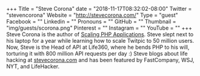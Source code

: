+++
Title = "Steve Corona"
date = "2018-11-17T08:32:02-08:00"
Twitter = "stevencorona"
Website = "http://stevecorona.com/"
Type = "guest"
Facebook = ""
Linkedin = ""
Pronouns = ""
GitHub = ""
Thumbnail = "img/guests/scorona.png"
Pinterest = ""
Instagram = ""
YouTube = ""
+++
Steve Corona is the author of [Scaling PHP Applications](http://scalingphpbook.com/). Steve slept next to his laptop for a year while learning how to scale Twitpic to 50 million users. Now, Steve is the Head of API at Life360, where he bends PHP to his will, torturing it with 800 million API requests per day :) Steve blogs about life hacking at [stevecorona.com](http://stevecorona.com/) and has been featured by FastCompany, WSJ, NYT, and LifeHacker.
